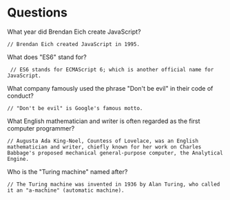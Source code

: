 # Questions

What year did Brendan Eich create JavaScript?

```
// Brendan Eich created JavaScript in 1995.
```

What does "ES6" stand for?

```
 // ES6 stands for ECMAScript 6; which is another official name for JavaScript.
```

What company famously used the phrase "Don't be evil" in their code of conduct?

```
// "Don't be evil" is Google's famous motto.
```

What English mathematician and writer is often regarded as the first computer programmer?

```
// Augusta Ada King-Noel, Countess of Lovelace, was an English mathematician and writer, chiefly known for her work on Charles Babbage's proposed mechanical general-purpose computer, the Analytical Engine.
```

Who is the "Turing machine" named after?

```
// The Turing machine was invented in 1936 by Alan Turing, who called it an "a-machine" (automatic machine).
```
